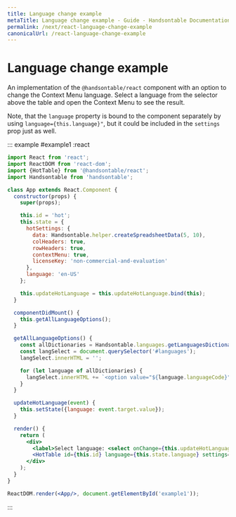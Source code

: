 ```yaml
---
title: Language change example
metaTitle: Language change example - Guide - Handsontable Documentation
permalink: /next/react-language-change-example
canonicalUrl: /react-language-change-example
---
```


# Language change example

An implementation of the `@handsontable/react` component with an option to change the Context Menu language.
Select a language from the selector above the table and open the Context Menu to see the result.

Note, that the `language` property is bound to the component separately by using `language={this.language}"`, but it could be included in the `settings` prop just as well.

::: example #example1 :react
```jsx
import React from 'react';
import ReactDOM from 'react-dom';
import {HotTable} from '@handsontable/react';
import Handsontable from 'handsontable';

class App extends React.Component {
  constructor(props) {
    super(props);

    this.id = 'hot';
    this.state = {
      hotSettings: {
        data: Handsontable.helper.createSpreadsheetData(5, 10),
        colHeaders: true,
        rowHeaders: true,
        contextMenu: true,
        licenseKey: 'non-commercial-and-evaluation'
      },
      language: 'en-US'
    };

    this.updateHotLanguage = this.updateHotLanguage.bind(this);
  }

  componentDidMount() {
    this.getAllLanguageOptions();
  }

  getAllLanguageOptions() {
    const allDictionaries = Handsontable.languages.getLanguagesDictionaries();
    const langSelect = document.querySelector('#languages');
    langSelect.innerHTML = '';

    for (let language of allDictionaries) {
      langSelect.innerHTML += `<option value="${language.languageCode}">${language.languageCode}</option>`
    }
  }

  updateHotLanguage(event) {
    this.setState({language: event.target.value});
  }

  render() {
    return (
      <div>
        <label>Select language: <select onChange={this.updateHotLanguage} id="languages" style={{width: 100 + 'px'}}></select></label><br/><br/>
        <HotTable id={this.id} language={this.state.language} settings={this.state.hotSettings}/>
      </div>
    );
  }
}

ReactDOM.render(<App/>, document.getElementById('example1'));
```
:::
